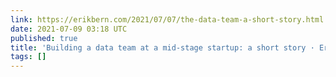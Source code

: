 ```yaml
---
link: https://erikbern.com/2021/07/07/the-data-team-a-short-story.html
date: 2021-07-09 03:18 UTC
published: true
title: 'Building a data team at a mid-stage startup: a short story · Erik Bernhardsson'
tags: []
---
```



